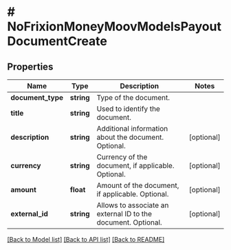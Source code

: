 # # NoFrixionMoneyMoovModelsPayoutDocumentCreate

## Properties

Name | Type | Description | Notes
------------ | ------------- | ------------- | -------------
**document_type** | **string** | Type of the document. |
**title** | **string** | Used to identify the document. |
**description** | **string** | Additional information about the document. Optional. | [optional]
**currency** | **string** | Currency of the document, if applicable. Optional. | [optional]
**amount** | **float** | Amount of the document, if applicable. Optional. | [optional]
**external_id** | **string** | Allows to associate an external ID to the document. Optional. | [optional]

[[Back to Model list]](../../README.md#models) [[Back to API list]](../../README.md#endpoints) [[Back to README]](../../README.md)
